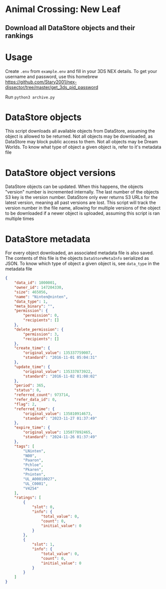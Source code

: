 # Animal Crossing: New Leaf
## Download all DataStore objects and their rankings

# Usage
Create `.env` from `example.env` and fill in your 3DS NEX details. To get your username and password, use this homebrew https://github.com/Stary2001/nex-dissector/tree/master/get_3ds_pid_password

Run `python3 archive.py`

# DataStore objects
This script downloads all available objects from DataStore, assuming the object is allowed to be returned. Not all objects may be downloaded, as DataStore may block public access to them. Not all objects may be Dream Worlds. To know what type of object a given object is, refer to it's metadata file

# DataStore object versions
DataStore objects can be updated. When this happens, the objects "version" number is incremented internally. The last number of the objects S3 key is the version number. DataStore only ever returns S3 URLs for the latest version, meaning all past versions are lost. This script will track the version number in the file name, allowing for multiple versions of the object to be downloaded if a newer object is uploaded, assuming this script is ran multiple times

# DataStore metadata
For every object downloaded, an associated metadata file is also saved. The contents of this file is the objects `DataStoreMetaInfo` serialized as JSON. To know which type of object a given object is, see `data_type` in the metadata file

```json
{
    "data_id": 1000001,
    "owner_id": 147204330,
    "size": 465056,
    "name": "Ninten@ninten",
    "data_type": 1,
    "meta_binary": "",
    "permission": {
        "permission": 0,
        "recipients": []
    },
    "delete_permission": {
        "permission": 3,
        "recipients": []
    },
    "create_time": {
        "original_value": 135337759007,
        "standard": "2016-11-01 05:04:31"
    },
    "update_time": {
        "original_value": 135337873922,
        "standard": "2016-11-02 01:08:02"
    },
    "period": 365,
    "status": 0,
    "referred_count": 973714,
    "refer_data_id": 0,
    "flag": 2,
    "referred_time": {
        "original_value": 135810914673,
        "standard": "2023-11-27 01:37:49"
    },
    "expire_time": {
        "original_value": 135877892465,
        "standard": "2024-11-26 01:37:49"
    },
    "tags": [
        "LNinten",
        "N00",
        "Paaron",
        "Pchloe",
        "Pkaren",
        "Pninten",
        "UL_A00010027",
        "UL_C0001",
        "V4254"
    ],
    "ratings": [
        {
            "slot": 0,
            "info": {
                "total_value": 0,
                "count": 0,
                "initial_value": 0
            }
        },
        {
            "slot": 1,
            "info": {
                "total_value": 0,
                "count": 0,
                "initial_value": 0
            }
        }
    ]
}
```